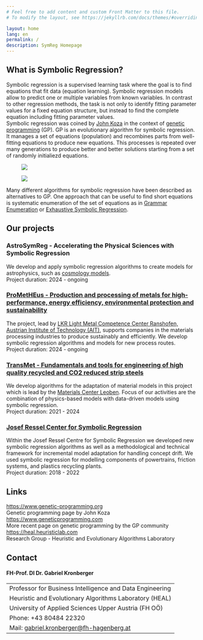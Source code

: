 ```yaml
---
# Feel free to add content and custom Front Matter to this file.
# To modify the layout, see https://jekyllrb.com/docs/themes/#overriding-theme-defaults

layout: home
lang: en
permalink: /
description: SymReg Homepage
---
```


<section id="info">
    <div class="container">
        <h2 class="section-header">What is Symbolic Regression?</h2>
        <div class=row>
            <div class="col-lg-5 col-md-12">
                <p class="text-justify">
                    Symbolic regression is a supervised learning task where the goal is to find equations that fit data (equation learning). Symbolic regression models allow to predict one or multiple variables from known variables. In contrast to other regression methods, the task is not only to identify fitting parameter values for a fixed equation structure, but instead to find the complete equation including fitting parameter values.
                    <br/>
                    Symbolic regression was coined by <a href="https://genetic-programming.org/">John Koza</a> in the context of <a href="https://geneticprogramming.com/">genetic programming</a> (GP). GP is an evolutionary algorithm for symbolic regression. It manages a set of equations (population) and recombines parts from well-fitting equations to produce new equations. This processes is repeated over many generations to produce better and better solutions starting from a set of randomly initialiezd equations.
                </p>
            </div>
            <div class="col-lg-7 col-md-12 text-center">
                <figure class="image-box">
                    <img src="/symbolicregression.github.io/assets/img/symreg-explanation.png" id="symreg-explanation">
                </figure>
            </div>
        </div>
        <div class="row">
            <div class="col-lg-7 col-md-12 text-center">
                <figure class="image-box">
                    <img src="/symbolicregression.github.io/assets/img/symreg-grammar.png" id="symreg-explanation">
                </figure>
            </div>
            <div class="col-lg-5 col-md-12">
                <p class="text-justify">
                    Many different algorithms for symbolic regression have been described as alternatives to GP. One approach that can be useful to find short equations is systematic enumeration of the set of equations as in <a href="https://arxiv.org/abs/2109.13895">Grammar Enumeration</a> or <a href="https://arxiv.org/abs/2211.11461">Exhaustive Symbolic Regression</a>.
                </p>
            </div>
        </div>
    </div>
</section>

<section id="projects" class="bg-light-grey">
    <div class="container">
        <h2 class="section-header">Our projects</h2>
        <div class="row">
            <div class="col-md-12">
                <h3 class="section-subheading">AstroSymReg - Accelerating the Physical Sciences with Symbolic Regression</h3>
                <p class="text-justify">
                We develop and apply symbolic regression algorithms to create models for astrophysics, such as <a href="https://arxiv.org/abs/2311.15865">cosmology models</a>.<br />
                Project duration: 2024 - ongoing<br />
                </p>
            </div>
        </div>
        <div class="row">
            <div class="col-md-12">
                <h3 class="section-subheading"><a href="https://www.ait.ac.at/en/research-topics/forming-technologies/projects/prometheus">ProMetHEus - Production and processing of metals for high-performance, energy efficiency, environmental protection and sustainability</a></h3>
                <p class="text-justify">
                The project, lead by <a href="https://www.ait.ac.at/en/about-the-ait/center/center-for-transport-technologies/lkr-leichtmetallkompetenzzentrum-ranshofen">LKR Light Metal Competence Center Ranshofen, Austrian Institute of Technology (AIT)</a>, supports companies in the materials processing industries to produce sustainably and efficiently. We develop symbolic regression algorithms and models for new process routes.<br />
                Project duration: 2024 - ongoing<br />
                </p>
            </div>
        </div>
        <div class="row">
            <div class="col-md-12">
                <h3 class="section-subheading"><a href="https://www.mcl.at/en/funding-programs/comet/areas/#c1467">TransMet - Fundamentals and tools for engineering of high quality recycled and CO2 reduced strip steels</a></h3>
                <p class="text-justify">
                We develop algorithms for the adaptation of material models in this project which is lead by the <a href="https://mcl.at">Materials Center Leoben</a>. Focus of our activities are the combination of physics-based models with data-driven models using symbolic regression.<br />
                Project duration: 2021 - 2024<br />
                </p>
            </div>
        </div>
        <div class="row">
            <div class="col-md-12">
                <h3 class="section-subheading"><a href="https://heal.heuristiclab.com/projects/jrc-symreg">Josef Ressel Center for Symbolic Regression</a></h3>
                <p class="text-justify">
                Within the Josef Ressel Centre for Symbolic Regression we developed new symbolic regression algorithms as well as a methodological and technical framework for incremental model adaptation for handling concept drift. We used symbolic regression for modelling components of powertrains, friction systems, and plastics recycling plants. <br />
                Project duration: 2018 - 2022<br/>
                </p>
            </div>
        </div>
    </div>
</section>
<section id="links">
    <div class="container">
        <h2 class="section-header">Links</h2>
        <div class="row">
            <div class="col-md-4">
                <a href="https://www.genetic-programming.org" target="_blank">https://www.genetic-programming.org</a>
            </div>
            <div class="col-md-8">Genetic programming page by John Koza</div>
        </div>
        <div class="row">
            <div class="col-md-4">
                <a href="https://www.geneticprogramming.com" target="_blank">https://www.geneticprogramming.com</a>
            </div>
            <div class="col-md-8">More recent page on genetic programming by the GP community</div>
        </div>
        <div class="row">
            <div class="col-md-4">
                <a href="https://heal.heuristiclab.com" target="_blank">https://heal.heuristiclab.com</a>
            </div>
            <div class="col-md-8">Research Group - Heuristic and Evolutionary Algorithms Laboratory</div>
        </div>
    </div>
</section>
<section id="contact" class="bg-brand-secondary">
    <div class="container">
        <h2 class="section-header">Contact</h2>
        <div class="row d-flex">
            <div class="col-lg-6">
                <div class="contact-container">
                    <h4>FH-Prof. DI Dr. Gabriel Kronberger</h4>
                    <table class="contact-table">
                        <tbody>
                            <tr>
                                <td>Professor for Business Intelligence and Data Engineering</td>
                            </tr>
                            <tr>
                                <td>Heuristic and Evolutionary Algorithms Laboratory (HEAL)</td>
                            </tr>
                            <tr>
                                <td>University of Applied Sciences Upper Austria (FH OÖ)</td>
                            </tr>
                            <tr>
                                <td>Phone: +43 80484 22320</td>
                            </tr>
                            <tr>
                                <td>Mail: <a href="mailto:gabriel.kronberger@fh-hagenberg.at">gabriel.kronberger@fh-hagenberg.at</a></td>
                            </tr>
                        </tbody>
                    </table>
                </div>
            </div>
            <div class="col-lg-6 d-none d-md-block">
                <div id="map-container">
                    <div id="map"></div>
                </div>
            </div>
        </div>
    </div>
</section>
